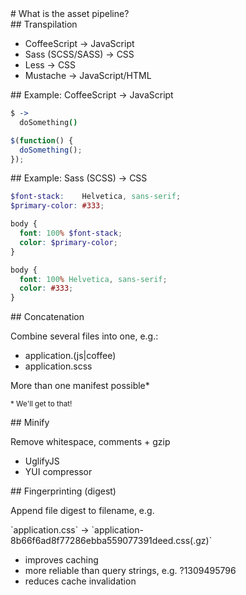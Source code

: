 <section>
<section>
# What is the asset pipeline?
</section>
<section>
## Transpilation

* CoffeeScript → JavaScript
* Sass (SCSS/SASS) → CSS
* Less → CSS
* Mustache → JavaScript/HTML

</section>
<section>
## Example: CoffeeScript → JavaScript

~~~coffee
$ ->
  doSomething()
~~~

~~~js
$(function() {
  doSomething();
});
~~~

</section>
<section>
## Example: Sass (SCSS) → CSS

~~~scss
$font-stack:    Helvetica, sans-serif;
$primary-color: #333;

body {
  font: 100% $font-stack;
  color: $primary-color;
}
~~~

~~~css
body {
  font: 100% Helvetica, sans-serif;
  color: #333;
}
~~~
</section>
<section>
## Concatenation

Combine several files into one, e.g.:

* application.(js|coffee)
* application.scss

More than one manifest possible*

<small>* We'll get to that!</small>

</section>
<section>
## Minify

Remove whitespace, comments + gzip

* UglifyJS
* YUI compressor

</section>
<section>
## Fingerprinting (digest)

<p>Append file digest to filename, e.g.</p>
<p class="fragment">`application.css` → `application-8b66f6ad8f77286ebba559077391deed.css(.gz)`</p>

<ul>
<li class="fragment">improves caching</li>
<li class="fragment">more reliable than query strings, e.g. ?1309495796</li>
<li class="fragment">reduces cache invalidation</li>
</ul>
</section>
</section>
